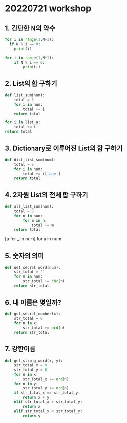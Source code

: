 # 20220721 workshop

## 1. 간단한 N의 약수

```python
for i in range(1,N+1):
  if N % i == 0:
    print(i)
```

```python
for i in range(1,N+1):
    if N % i == 0:
        print(i)
```

## 2. List의 합 구하기

```python
def list_sum(num):
    total = 0
    for i in num:
        total += i
    return total
```

```python
for i in list_a:
    total += i
return total
```

## 3. Dictionary로 이루어진 List의 합 구하기

```python
def dict_list_sum(num):
    total = 0
    for i in num:
        total += i['age']
    return total
```



## 4. 2차원 List의 전체 합 구하기

```python
def all_list_sum(num):
    total = 0
    for n in num:
        for m in n:
            total += m
    return total
```

[a for _ in num] for a in num

## 5. 숫자의 의미

```python
def get_secret_word(num):
    str_total = ''
    for n in num:
        str_total += chr(n)
    return str_total
```


## 6. 내 이름은 몇일까?

```python
def get_secret_number(x):
    str_total = 0
    for n in x:
        str_total += ord(n)
    return str_total
```

## 7. 강한이름

```python
def get_strong_word(x, y):
    str_total_x = 0
    str_total_y = 0
    for n in x:
        str_total_x += ord(n)
    for n in y:
        str_total_y += ord(n)
    if str_total_x == str_total_y:
        return x + y
    elif str_total_x > str_total_y:
        return x
    elif str_total_x < str_total_y:
        return y
```